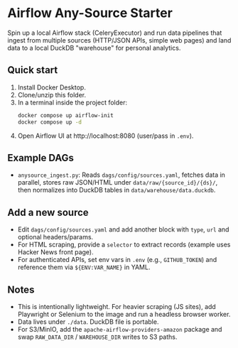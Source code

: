 # Airflow Any-Source Starter

Spin up a local Airflow stack (CeleryExecutor) and run data pipelines that ingest from multiple sources
(HTTP/JSON APIs, simple web pages) and land data to a local DuckDB "warehouse" for personal analytics.

## Quick start
1) Install Docker Desktop.
2) Clone/unzip this folder.
3) In a terminal inside the project folder:
   ```bash
   docker compose up airflow-init
   docker compose up -d
   ```
4) Open Airflow UI at http://localhost:8080 (user/pass in `.env`).

## Example DAGs
- `anysource_ingest.py`: Reads `dags/config/sources.yaml`, fetches data in parallel, stores raw JSON/HTML under `data/raw/{source_id}/{ds}/`,
  then normalizes into DuckDB tables in `data/warehouse/data.duckdb`.

## Add a new source
- Edit `dags/config/sources.yaml` and add another block with `type`, `url` and optional headers/params.
- For HTML scraping, provide a `selector` to extract records (example uses Hacker News front page).
- For authenticated APIs, set env vars in `.env` (e.g., `GITHUB_TOKEN`) and reference them via `${ENV:VAR_NAME}` in YAML.

## Notes
- This is intentionally lightweight. For heavier scraping (JS sites), add Playwright or Selenium to the image and run a headless browser worker.
- Data lives under `./data`. DuckDB file is portable.
- For S3/MinIO, add the `apache-airflow-providers-amazon` package and swap `RAW_DATA_DIR` / `WAREHOUSE_DIR` writes to S3 paths.

